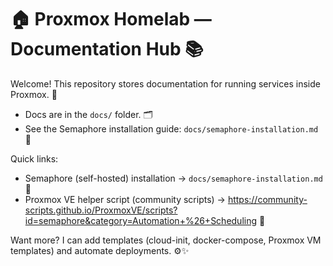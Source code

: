 # 🏠 Proxmox Homelab — Documentation Hub 📚

Welcome! This repository stores documentation for running services inside Proxmox. 🚀

- Docs are in the `docs/` folder. 🗂️
- See the Semaphore installation guide: `docs/semaphore-installation.md` 🔧

Quick links:

- Semaphore (self-hosted) installation → `docs/semaphore-installation.md` 🔗
- Proxmox VE helper script (community scripts) → https://community-scripts.github.io/ProxmoxVE/scripts?id=semaphore&category=Automation+%26+Scheduling 🔗

Want more? I can add templates (cloud-init, docker-compose, Proxmox VM templates) and automate deployments. ⚙️✨

